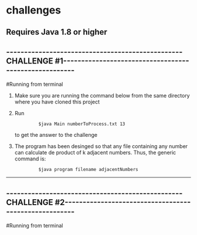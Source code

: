 # challenges
Requires Java 1.8 or higher
------------------------------------------------------------------------------------------------------------------------------------------------------
-------------------------------------------------CHALLENGE #1------------------------------------------------------
------------------------------------------------------------------------------------------------------------------------------------------------------
#Running from terminal
1. Make sure you are running the command below from the same directory where you have cloned this project
2. Run 

                $java Main numberToProcess.txt 13 
                
   to get the answer to the challenge
4. The program has been desinged so that any file containing any number can calculate de product of k adjacent numbers. Thus, the generic command is:

                $java program filename adjacentNumbers 
        
------------------------------------------------------------------------------------------------------------------------------------------------------
-------------------------------------------------CHALLENGE #2------------------------------------------------------
------------------------------------------------------------------------------------------------------------------------------------------------------
#Running from terminal
